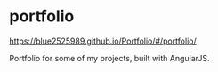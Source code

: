 # portfolio

https://blue2525989.github.io/Portfolio/#/portfolio/

Portfolio for some of my projects, built with AngularJS.

